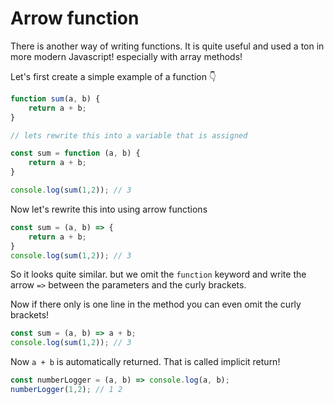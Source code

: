 # Arrow function



There is another way of writing functions. It is quite useful and used a ton in more modern Javascript! especially with array methods!



Let's first create a simple example of a function 👇

```javascript
function sum(a, b) {
	return a + b;
}

// lets rewrite this into a variable that is assigned

const sum = function (a, b) {
	return a + b;
}

console.log(sum(1,2)); // 3
```

Now let's rewrite this into using arrow functions

```javascript
const sum = (a, b) => {
	return a + b;
}
console.log(sum(1,2)); // 3
```

So it looks quite similar. but we omit the `function` keyword and write the arrow `=>` between the parameters and the curly brackets. 

Now if there only is one line in the method you can even omit the curly brackets!

```javascript
const sum = (a, b) => a + b;
console.log(sum(1,2)); // 3
```

Now `a + b` is automatically returned. That is called implicit return! 

```javascript
const numberLogger = (a, b) => console.log(a, b);
numberLogger(1,2); // 1 2
```





